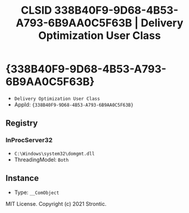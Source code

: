 ﻿---
title: "CLSID 338B40F9-9D68-4B53-A793-6B9AA0C5F63B | Delivery Optimization User Class"
excerpt: What is COM-Object CLSID 338B40F9-9D68-4B53-A793-6B9AA0C5F63B?
---

# {338B40F9-9D68-4B53-A793-6B9AA0C5F63B}

* `Delivery Optimization User Class`
* AppId: `{338B40F9-9D68-4B53-A793-6B9AA0C5F63B}`

## Registry


### InProcServer32

* `C:\Windows\system32\domgmt.dll`
* ThreadingModel: `Both`

## Instance

* Type: `__ComObject`

MIT License. Copyright (c) 2021 Strontic.


